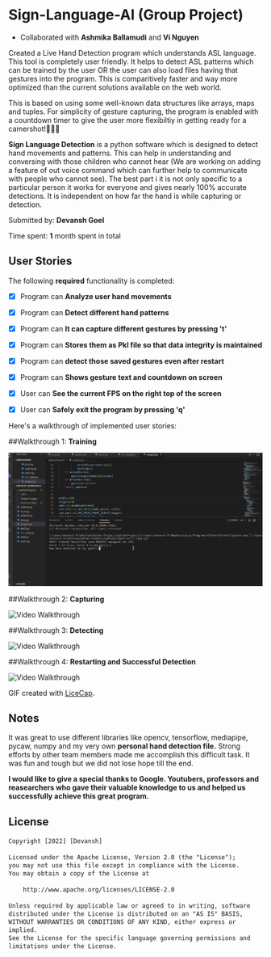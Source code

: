 # Sign-Language-AI (Group Project) 

- Collaborated with **Ashmika Ballamudi** and **Vi Nguyen**

Created a Live Hand Detection program which understands ASL language. This tool is completely user friendly. It helps to detect ASL patterns which can be trained by the user OR the user can also load files having that gestures into the program. This is comparitively faster and way more optimized than the current solutions available on the web world.

This is based on using some well-known data structures like arrays, maps and tuples. For simplicity of gesture capturing, the program is enabled with a countdown timer to give the user more flexibiltiy in getting ready for a camershot!🤳🤳✨ 

**Sign Language Detection** is a python software which is designed to detect hand movements and patterns. This can help in understanding and conversing with those children who cannot hear (We are working on adding a feature of out voice command which can further help to communicate with people who cannot see). The best part i it is not only specific to a particular person it works for everyone and gives nearly 100% accurate detections. It is independent on how far the hand is while capturing or detection.

Submitted by: **Devansh Goel**

Time spent: **1** month spent in total

## User Stories

The following **required** functionality is completed:

* [x] Program can **Analyze user hand movements**
* [x] Program can **Detect different hand patterns**
* [x] Program can **It can capture different gestures by pressing 't'**
* [x] Program can **Stores them as Pkl file so that data integrity is maintained**
* [x] Program can **detect those saved gestures even after restart**
* [x] Program can **Shows gesture text and countdown on screen** 
* [x] User can **See the current FPS on the right top of the screen**
* [x] User can **Safely exit the program by pressing 'q'** 


Here's a walkthrough of implemented user stories:


##Walkthrough 1: **Training**

<img src='training.gif' title='Video Walkthrough' width='' alt='Video Walkthrough' />


##Walkthrough 2: **Capturing**

<img src='capturing.gif' title='Video Walkthrough' width='' alt='Video Walkthrough' />


##Walkthrough 3: **Detecting**

<img src='detecting.gif' title='Video Walkthrough' width='' alt='Video Walkthrough' />


##Walkthrough 4: **Restarting and Successful Detection**

<img src='restarting.gif' title='Video Walkthrough' width='' alt='Video Walkthrough' />


GIF created with [LiceCap](http://www.cockos.com/licecap/).

## Notes

It was great to use different libraries like opencv, tensorflow, mediapipe, pycaw, numpy and my very own **personal hand detection file.** Strong efforts by other team members made me accomplish this difficult task. It was fun and tough but we did not lose hope till the end.

**I would like to give a special thanks to Google. Youtubers, professors and reasearchers who gave their valuable knowledge to us and helped us successfully achieve this great program.**

## License

    Copyright [2022] [Devansh]

    Licensed under the Apache License, Version 2.0 (the "License");
    you may not use this file except in compliance with the License.
    You may obtain a copy of the License at

        http://www.apache.org/licenses/LICENSE-2.0

    Unless required by applicable law or agreed to in writing, software
    distributed under the License is distributed on an "AS IS" BASIS,
    WITHOUT WARRANTIES OR CONDITIONS OF ANY KIND, either express or implied.
    See the License for the specific language governing permissions and
    limitations under the License.
